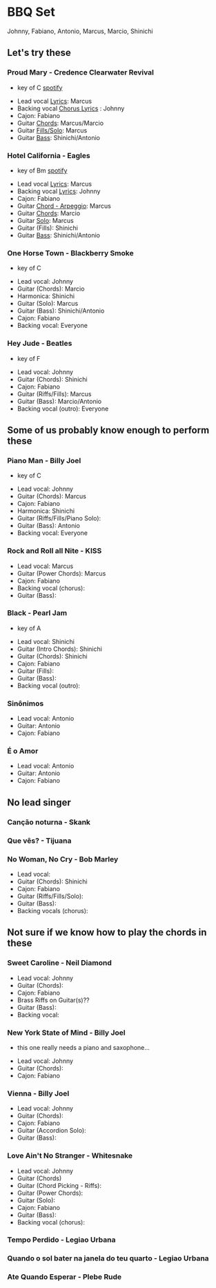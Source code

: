 # BBQ Set

Johnny, Fabiano, Antonio, Marcus, Marcio, Shinichi

## Let's try these

### Proud Mary - Credence Clearwater Revival
- key of C [spotify](https://open.spotify.com/track/6pxWv6GV35VGmcPf5dh6CH?si=332279ef93b348eb)
* Lead vocal [Lyrics](https://freetar.de/tab/creedence-clearwater-revival/proud-mary-chords-1051382): Marcus
* Backing vocal [Chorus Lyrics](https://freetar.de/tab/creedence-clearwater-revival/proud-mary-chords-1051382) : Johnny
* Cajon: Fabiano
* Guitar [Chords](https://freetar.de/tab/creedence-clearwater-revival/proud-mary-chords-64067): Marcus/Marcio
* Guitar [Fills/Solo](https://freetar.de/tab/creedence-clearwater-revival/proud-mary-tabs-53276): Marcus
* Guitar [Bass](https://freetar.de/tab/creedence-clearwater-revival/proud-mary-bass-1668720): Shinichi/Antonio

### Hotel California - Eagles
- key of Bm [spotify](https://open.spotify.com/track/40riOy7x9W7GXjyGp4pjAv?si=c52817db538d49a6)
* Lead vocal [Lyrics](https://freetar.de/tab/eagles/hotel-california-chords-520827): Marcus
* Backing vocal [Lyrics](https://freetar.de/tab/eagles/hotel-california-chords-520827): Johnny
* Cajon: Fabiano
* Guitar [Chord - Arpeggio](https://freetar.de/tab/eagles/hotel-california-tabs-2304267): Marcus
* Guitar [Chords](https://freetar.de/tab/eagles/hotel-california-chords-520827): Marcio
* Guitar [Solo](https://freetar.de/tab/eagles/hotel-california-tabs-14288): Marcus
* Guitar (Fills): Shinichi
* Guitar [Bass](https://freetar.de/tab/eagles/hotel-california-chords-520827): Shinichi/Antonio

### One Horse Town - Blackberry Smoke
- key of C
* Lead vocal: Johnny
* Guitar (Chords): Marcio
* Harmonica: Shinichi
* Guitar (Solo): Marcus
* Guitar (Bass): Shinichi/Antonio
* Cajon: Fabiano
* Backing vocal: Everyone

### Hey Jude - Beatles
- key of F
* Lead vocal: Johnny
* Guitar (Chords): Shinichi
* Cajon: Fabiano
* Guitar (Riffs/Fills): Marcus
* Guitar (Bass): Marcio/Antonio
* Backing vocal (outro): Everyone


## Some of us probably know enough to perform these
### Piano Man - Billy Joel
- key of C
* Lead vocal: Johnny
* Guitar (Chords): Marcus
* Cajon: Fabiano
* Harmonica: Shinichi
* Guitar (Riffs/Fills/Piano Solo):
* Guitar (Bass): Antonio
* Backing vocal: Everyone

### Rock and Roll all Nite - KISS
* Lead vocal: Marcus
* Guitar (Power Chords): Marcus
* Cajon: Fabiano
* Backing vocal (chorus):
* Guitar (Bass):

### Black - Pearl Jam
- key of A
* Lead vocal: Shinichi
* Guitar (Intro Chords): Shinichi
* Guitar (Chords): Shinichi
* Cajon: Fabiano
* Guitar (Fills):
* Guitar (Bass):
* Backing vocal (outro):

### Sinônimos
* Lead vocal: Antonio
* Guitar: Antonio
* Cajon: Fabiano

### É o Amor
* Lead vocal: Antonio
* Guitar: Antonio
* Cajon: Fabiano


## No lead singer
### Canção noturna - Skank
### Que vês? - Tijuana

### No Woman, No Cry - Bob Marley
* Lead vocal: 
* Guitar (Chords): Shinichi
* Cajon: Fabiano
* Guitar (Riffs/Fills/Solo):
* Guitar (Bass):
* Backing vocals (chorus): 

## Not sure if we know how to play the chords in these
### Sweet Caroline - Neil Diamond
* Lead vocal: Johnny
* Guitar (Chords):
* Cajon: Fabiano
* Brass Riffs on Guitar(s)??
* Guitar (Bass):
* Backing vocal: 

### New York State of Mind - Billy Joel
- this one really needs a piano and saxophone...
* Lead vocal: Johnny
* Guitar (Chords):
* Cajon: Fabiano

### Vienna - Billy Joel
* Lead vocal: Johnny
* Guitar (Chords):
* Cajon: Fabiano
* Guitar (Accordion Solo):
* Guitar (Bass):

### Love Ain't No Stranger - Whitesnake
* Lead vocal: Johnny
* Guitar (Chords)
* Guitar (Chord Picking - Riffs):
* Guitar (Power Chords):
* Guitar (Solo):
* Cajon: Fabiano
* Guitar (Bass):
* Backing vocal (chorus):

### Tempo Perdido - Legiao Urbana
### Quando o sol bater na janela do teu quarto - Legiao Urbana
### Ate Quando Esperar - Plebe Rude

